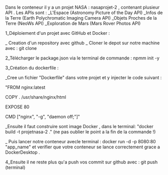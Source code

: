 Dans le conteneur il y a un projet NASA : nasaprojet-2 , contenant plusieur API . 
Les APIs sont : 
  _L'Espace (Astronomy Picture of the Day API)
  _Infos de la Terre (Earth Polychromatic Imaging Camera API)
  _Objets Proches de la Terre (NeoWs API)
  _Exploration de Mars (Mars Rover Photos API)

1_Déploiement d'un projet avec GitHub et Docker : 

_ Creation d'un repository avec github 
_ Cloner le depot sur notre machine avec : git clone 

2_Télécharger le package.json via le terminal de commande : npmm init -y 

3_Création du dockerfile : 

_Cree un fichier "Dockerfile" dans votre projet et y injecter le code suivant : 

"FROM nginx:latest

COPY . /usr/share/nginx/html

EXPOSE 80

CMD ["nginx", "-g", "daemon off;"]"

_Ensuite il faut construire sont image Docker , dans le terminal: "docker build -t projetnasa-2 ." (ne pas oublier le point a la fin de la commande !)

_ Puis lancer notre conteneur avecle terminal : docker run -d -p 8080:80 "app_name" et verifier que votre conteneur se lance correctement grace a DockerDesktop . 

4_Ensuite il ne reste plus qu'a push vos commit sur github avec : git push (terminal)  











